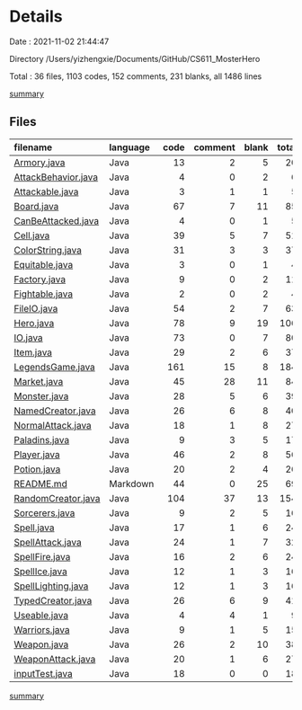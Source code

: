 # Details

Date : 2021-11-02 21:44:47

Directory /Users/yizhengxie/Documents/GitHub/CS611_MosterHero

Total : 36 files,  1103 codes, 152 comments, 231 blanks, all 1486 lines

[summary](results.md)

## Files
| filename | language | code | comment | blank | total |
| :--- | :--- | ---: | ---: | ---: | ---: |
| [Armory.java](/Armory.java) | Java | 13 | 2 | 5 | 20 |
| [AttackBehavior.java](/AttackBehavior.java) | Java | 4 | 0 | 2 | 6 |
| [Attackable.java](/Attackable.java) | Java | 3 | 1 | 1 | 5 |
| [Board.java](/Board.java) | Java | 67 | 7 | 11 | 85 |
| [CanBeAttacked.java](/CanBeAttacked.java) | Java | 4 | 0 | 1 | 5 |
| [Cell.java](/Cell.java) | Java | 39 | 5 | 7 | 51 |
| [ColorString.java](/ColorString.java) | Java | 31 | 3 | 3 | 37 |
| [Equitable.java](/Equitable.java) | Java | 3 | 0 | 1 | 4 |
| [Factory.java](/Factory.java) | Java | 9 | 0 | 2 | 11 |
| [Fightable.java](/Fightable.java) | Java | 2 | 0 | 2 | 4 |
| [FileIO.java](/FileIO.java) | Java | 54 | 2 | 7 | 63 |
| [Hero.java](/Hero.java) | Java | 78 | 9 | 19 | 106 |
| [IO.java](/IO.java) | Java | 73 | 0 | 7 | 80 |
| [Item.java](/Item.java) | Java | 29 | 2 | 6 | 37 |
| [LegendsGame.java](/LegendsGame.java) | Java | 161 | 15 | 8 | 184 |
| [Market.java](/Market.java) | Java | 45 | 28 | 11 | 84 |
| [Monster.java](/Monster.java) | Java | 28 | 5 | 6 | 39 |
| [NamedCreator.java](/NamedCreator.java) | Java | 26 | 6 | 8 | 40 |
| [NormalAttack.java](/NormalAttack.java) | Java | 18 | 1 | 8 | 27 |
| [Paladins.java](/Paladins.java) | Java | 9 | 3 | 5 | 17 |
| [Player.java](/Player.java) | Java | 46 | 2 | 8 | 56 |
| [Potion.java](/Potion.java) | Java | 20 | 2 | 4 | 26 |
| [README.md](/README.md) | Markdown | 44 | 0 | 25 | 69 |
| [RandomCreator.java](/RandomCreator.java) | Java | 104 | 37 | 13 | 154 |
| [Sorcerers.java](/Sorcerers.java) | Java | 9 | 2 | 5 | 16 |
| [Spell.java](/Spell.java) | Java | 17 | 1 | 6 | 24 |
| [SpellAttack.java](/SpellAttack.java) | Java | 24 | 1 | 7 | 32 |
| [SpellFire.java](/SpellFire.java) | Java | 16 | 2 | 6 | 24 |
| [SpellIce.java](/SpellIce.java) | Java | 12 | 1 | 3 | 16 |
| [SpellLighting.java](/SpellLighting.java) | Java | 12 | 1 | 3 | 16 |
| [TypedCreator.java](/TypedCreator.java) | Java | 26 | 6 | 9 | 41 |
| [Useable.java](/Useable.java) | Java | 4 | 4 | 1 | 9 |
| [Warriors.java](/Warriors.java) | Java | 9 | 1 | 5 | 15 |
| [Weapon.java](/Weapon.java) | Java | 26 | 2 | 10 | 38 |
| [WeaponAttack.java](/WeaponAttack.java) | Java | 20 | 1 | 6 | 27 |
| [inputTest.java](/inputTest.java) | Java | 18 | 0 | 0 | 18 |

[summary](results.md)
